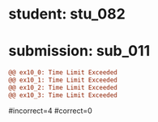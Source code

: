# student: stu_082
# submission: sub_011

```diff
@@ ex10_0: Time Limit Exceeded
@@ ex10_1: Time Limit Exceeded
@@ ex10_2: Time Limit Exceeded
@@ ex10_3: Time Limit Exceeded
```
#incorrect=4
#correct=0
